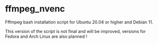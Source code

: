 # ffmpeg_nvenc
Fffmpeg bash installation script for Ubuntu 20.04 or higher and Debian 11.

This version of the script is not final and will be improved, versions for Fedora and Arch Linux are also planned !
